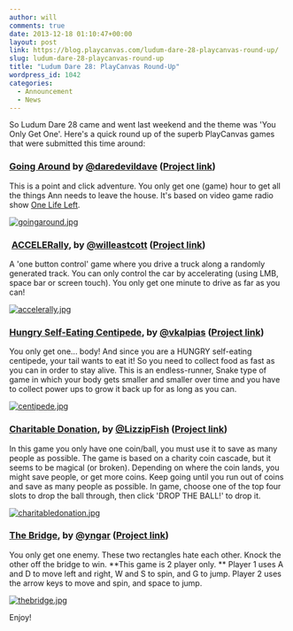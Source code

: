 ```yaml
---
author: will
comments: true
date: 2013-12-18 01:10:47+00:00
layout: post
link: https://blog.playcanvas.com/ludum-dare-28-playcanvas-round-up/
slug: ludum-dare-28-playcanvas-round-up
title: "Ludum Dare 28: PlayCanvas Round-Up"
wordpress_id: 1042
categories:
  - Announcement
  - News
---
```


So Ludum Dare 28 came and went last weekend and the theme was 'You Only Get One'. Here's a quick round up of the superb PlayCanvas games that were submitted this time around:

### [Going Around](http://apps.playcanvas.com/dave/goingaround/latest) by [@daredevildave](https://twitter.com/daredevildave) ([Project link](https://playcanvas.com/dave/goingaround))

This is a point and click adventure. You only get one (game) hour to get all the things Ann needs to leave the house. It's based on video game radio show [One Life Left](http://onelifeleft.com/).

[![goingaround.jpg](http://www.html5gamedevs.com/uploads/monthly_12_2013/post-199-0-69200400-1387297953.jpg)](http://apps.playcanvas.com/dave/goingaround/latest)

###  [ACCELERally](http://apps.playcanvas.com/will/acceleronly/accelerally), by [@willeastcott](https://twitter.com/willeastcott) ([Project link](https://playcanvas.com/will/acceleronly))

A 'one button control' game where you drive a truck along a randomly generated track. You can only control the car by accelerating (using LMB, space bar or screen touch). You only get one minute to drive as far as you can!

[![accelerally.jpg](http://www.html5gamedevs.com/uploads/monthly_12_2013/post-199-0-50590600-1387297952.jpg)](http://apps.playcanvas.com/will/acceleronly/accelerally)

### [Hungry Self-Eating Centipede](http://apps.playcanvas.com/vaios/ld48/centipede), by [@vkalpias](https://twitter.com/vkalpias) ([Project link](https://playcanvas.com/vaios/ld48))

You only get one... body! And since you are a HUNGRY self-eating centipede, your tail wants to eat it! So you need to collect food as fast as you can in order to stay alive. This is an endless-runner, Snake type of game in which your body gets smaller and smaller over time and you have to collect power ups to grow it back up for as long as you can.

[![centipede.jpg](http://www.html5gamedevs.com/uploads/monthly_12_2013/post-199-0-06409700-1387297953.jpg)](http://apps.playcanvas.com/vaios/ld48/centipede)

### [Charitable Donation](http://apps.playcanvas.com/lizzip/ld28/charitabledonation), by [@LizzipFish](https://twitter.com/LizzipFish) ([Project link](https://playcanvas.com/lizzip/ld28))

In this game you only have one coin/ball, you must use it to save as many people as possible. The game is based on a charity coin cascade, but it seems to be magical (or broken). Depending on where the coin lands, you might save people, or get more coins. Keep going until you run out of coins and save as many people as possible. In game, choose one of the top four slots to drop the ball through, then click 'DROP THE BALL!' to drop it.

[![charitabledonation.jpg](http://www.html5gamedevs.com/uploads/monthly_12_2013/post-199-0-52689300-1387297953.jpg)](http://apps.playcanvas.com/lizzip/ld28/charitabledonation)

### [The Bridge](http://apps.playcanvas.com/yngar/ludumdare/thebridge), by [@yngar](https://twitter.com/yngar) ([Project link](https://playcanvas.com/yngar/ludumdare))

You only get one enemy. These two rectangles hate each other. Knock the other off the bridge to win. **This game is 2 player only. **
Player 1 uses A and D to move left and right, W and S to spin, and G to jump.
Player 2 uses the arrow keys to move and spin, and space to jump.

[![thebridge.jpg](http://www.html5gamedevs.com/uploads/monthly_12_2013/post-199-0-82499700-1387297953.jpg)](http://apps.playcanvas.com/yngar/ludumdare/thebridge)

Enjoy!

